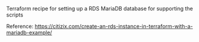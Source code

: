 Terraform recipe for setting up a RDS MariaDB database for supporting the scripts

Reference: https://citizix.com/create-an-rds-instance-in-terraform-with-a-mariadb-example/
